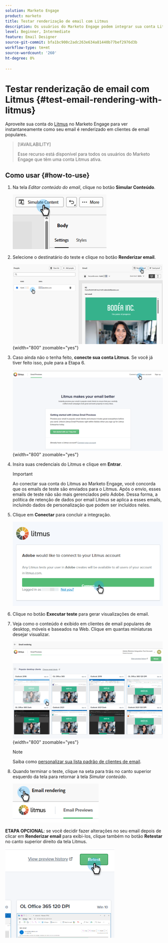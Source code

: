 ```yaml
---
solution: Marketo Engage
product: marketo
title: Testar renderização de email com Litmus
description: Os usuários do Marketo Engage podem integrar sua conta Litmus para testar aparentemente a renderização do conteúdo em vários clientes de email.
level: Beginner, Intermediate
feature: Email Designer
source-git-commit: bfa1bc900c2adc263e634a81440b77bef2976d3b
workflow-type: tm+mt
source-wordcount: '260'
ht-degree: 0%

---
```


# Testar renderização de email com Litmus {#test-email-rendering-with-litmus}

Aproveite sua conta do [Litmus](https://www.litmus.com/email-testing) no Marketo Engage para ver instantaneamente como seu email é renderizado em clientes de email populares.

>[!AVAILABILITY]
>
>Esse recurso está disponível para todos os usuários do Marketo Engage que têm uma conta Litmus ativa.

## Como usar {#how-to-use}

1. Na tela _Editar conteúdo do email_, clique no botão **Simular Conteúdo**.

   ![](assets/test-email-rendering-with-litmus-1.png)

1. Selecione o destinatário do teste e clique no botão **Renderizar email**.

   ![](assets/test-email-rendering-with-litmus-2.png){width="800" zoomable="yes"}

1. Caso ainda não o tenha feito, **conecte sua conta Litmus**. Se você já tiver feito isso, pule para a Etapa 6.

   ![](assets/test-email-rendering-with-litmus-3.png){width="800" zoomable="yes"}

1. Insira suas credenciais do Litmus e clique em **Entrar**.

   >[!IMPORTANT]
   >
   >Ao conectar sua conta do Litmus ao Marketo Engage, você concorda que os emails de teste são enviados para o Litmus. Após o envio, esses emails de teste não são mais gerenciados pelo Adobe. Dessa forma, a política de retenção de dados por email Litmus se aplica a esses emails, incluindo dados de personalização que podem ser incluídos neles.

1. Clique em **Conectar** para concluir a integração.

   ![](assets/test-email-rendering-with-litmus-4.png)

1. Clique no botão **Executar teste** para gerar visualizações de email.

1. Veja como o conteúdo é exibido em clientes de email populares de desktop, móveis e baseados na Web. Clique em quantas miniaturas desejar visualizar.

   ![](assets/test-email-rendering-with-litmus-5.png){width="800" zoomable="yes"}

   >[!NOTE]
   >
   >Saiba como [personalizar sua lista padrão de clientes de email](https://help.litmus.com/article/227-change-your-default-email-clients-list).

1. Quando terminar o teste, clique na seta para trás no canto superior esquerdo da tela para retornar à tela _Simular conteúdo_.

   ![](assets/test-email-rendering-with-litmus-6.png)

**ETAPA OPCIONAL**: se você decidir fazer alterações no seu email depois de clicar em **Renderizar email** para exibi-los, clique também no botão **Retestar** no canto superior direito da tela Litmus.

![](assets/test-email-rendering-with-litmus-7.png)
